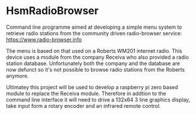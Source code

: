 # HsmRadioBrowser
Command line programme aimed at developing a simple menu system to retrieve radio stations from the community driven radio-browser service: https://www.radio-browser.info

The menu is based on that used on a Roberts WM201 internet radio. This device uses a module from the company Receiva who also provided a radio station database. Unfortunately both the company and the database are now defunct so it's not possible to browse radio stations from the Roberts anymore.

Ultimatey this project will be used to develop a raspberry pi zero based module to replace the Receiva module. Therefore in addtion to the command line interface it will need to drive a 132x64 3 line graphics display, take input form a rotary encoder and an infrared remote control.
